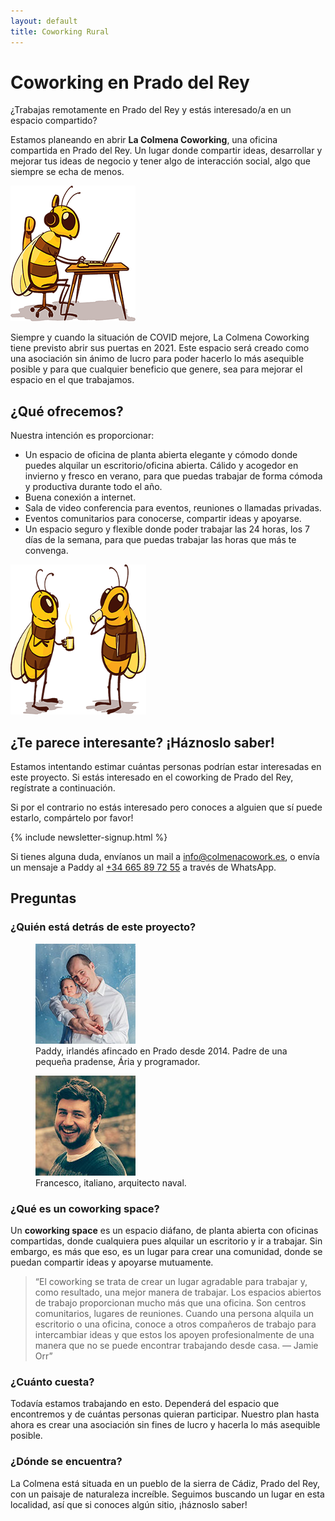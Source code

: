 ```yaml
---
layout: default
title: Coworking Rural
---
```


<h1 class="main-heading">Coworking <span class="prado"><span class="en">en</span> Prado del Rey</span></h1>

¿Trabajas remotamente en Prado del Rey y estás interesado/a
en un espacio compartido?

Estamos planeando en abrir **La Colmena Coworking**, una oficina compartida en
Prado del Rey. Un lugar donde compartir ideas, desarrollar y mejorar tus
ideas de negocio y tener algo de interacción social, algo que siempre se
echa de menos.

<img
  class="bee-sitting"
  src="/assets/images/bee-sitting.png"
  srcset="/assets/images/bee-sitting@2x.png 2x"
  alt="Una ilustración de una abeja sentado trabajando con un portatíl"
  height="217"
  width="200"
  loading="lazy"
/>

Siempre y cuando la situación de COVID mejore, La Colmena Coworking
tiene previsto abrir sus puertas en 2021. Este espacio será creado como
una asociación sin ánimo de lucro para poder hacerlo lo más asequible
posible y para que cualquier beneficio que genere, sea para mejorar el
espacio en el que trabajamos.

## ¿Qué ofrecemos?

Nuestra intención es proporcionar:

- Un espacio de oficina de planta abierta elegante y cómodo donde
  puedes alquilar un escritorio/oficina abierta. Cálido y acogedor en
  invierno y fresco en verano, para que puedas trabajar de forma
  cómoda y productiva durante todo el año.
- Buena conexión a internet.
- Sala de video conferencia para eventos, reuniones o llamadas
  privadas.
- Eventos comunitarios para conocerse, compartir ideas y apoyarse.
- Un espacio seguro y flexible donde poder trabajar las 24 horas, los
  7 días de la semana, para que puedas trabajar las horas que más te
  convenga.

<img
  class="bees-talking"
  src="/assets/images/bees-talking.png"
  srcset="/assets/images/bees-talking@2x.png 2x"
  alt="Una ilustración de dos abejas charlando con un cafe"
  height="240"
  width="217"
  loading="lazy"
/>

## ¿Te parece interesante? ¡Háznoslo saber!

Estamos intentando estimar cuántas personas podrían estar interesadas
en este proyecto. Si estás interesado en el coworking de Prado del Rey,
regístrate a continuación.

Si por el contrario no estás interesado pero
conoces a alguien que sí puede estarlo, compártelo por favor!

{% include newsletter-signup.html %}

Si tienes alguna duda, envíanos un mail a <a href="mailto:info@colmenacowork.es">info@colmenacowork.es</a>, o
envía un mensaje a Paddy al <a href="https://api.whatsapp.com/send?phone=34665897255">+34 665 89 72 55</a> a través de WhatsApp.

## Preguntas

### ¿Quién está detrás de este proyecto?

<div class="bio-grid">
  <figure class="bio-figure">
    <img
      src="/assets/images/paddy.jpg"
      srcset="/assets/images/paddy@2x.jpg 2x"
      alt="Foto de Paddy y su hija, Ária"
      height="160"
      width="160"
      loading="lazy"
    />
    <figcaption>Paddy, irlandés afincado en Prado desde 2014. Padre de una pequeña
  pradense, Ária y programador.</figcaption>
  </figure>

  <figure class="bio-figure">
    <img
      src="/assets/images/francesco.jpg"
      srcset="/assets/images/francesco@2x.jpg 2x"
      alt="Foto de Francesco"
      height="160"
      width="160"
      loading="lazy"
    />
    <figcaption>Francesco, italiano, arquitecto naval.</figcaption>
  </figure>
</div>

### ¿Qué es un coworking space?

Un **coworking space** es un espacio diáfano, de planta abierta con oficinas
compartidas, donde cualquiera pues alquilar un escritorio y ir a trabajar.
Sin embargo, es más que eso, es un lugar para crear una comunidad,
donde se puedan compartir ideas y apoyarse mutuamente.

> “El coworking se trata de crear un lugar agradable para trabajar y, como
> resultado, una mejor manera de trabajar. Los espacios abiertos de trabajo
> proporcionan mucho más que una oficina. Son centros comunitarios,
> lugares de reuniones. Cuando una persona alquila un escritorio o una
> oficina, conoce a otros compañeros de trabajo para intercambiar ideas y
> que estos los apoyen profesionalmente de una manera que no se puede
> encontrar trabajando desde casa. &mdash; Jamie Orr”

### ¿Cuánto cuesta?

Todavía estamos trabajando en esto. Dependerá del espacio que
encontremos y de cuántas personas quieran participar. Nuestro plan
hasta ahora es crear una asociación sin fines de lucro y hacerla lo más
asequible posible.

### ¿Dónde se encuentra?

La Colmena está situada en un pueblo de la sierra de Cádiz, Prado del
Rey, con un paisaje de naturaleza increíble. Seguimos buscando un
lugar en esta localidad, así que si conoces algún sitio, ¡háznoslo saber!
